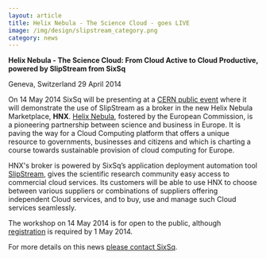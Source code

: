 ```yaml
---
layout: article
title: Helix Nebula - The Science Cloud - goes LIVE
image: /img/design/slipstream_category.png
category: news
---
```


**Helix Nebula - The Science Cloud: From Cloud Active to Cloud Productive, powered by SlipStream from SixSq**

Geneva, Switzerland 29 April 2014

On 14 May 2014 SixSq will be presenting at a [CERN public event](http://indico.cern.ch/event/293382/?utm_content=buffer3d55b&utm_medium=social&utm_source=twitter.com&utm_campaign=buffer) where it will demonstrate the use of SlipStream as a broker in the new Helix Nebula Marketplace, **HNX**. [Helix Nebula](http://www.helix-nebula.eu/), fostered by the European Commission, is a pioneering partnership between science and business in Europe. It is paving the way for a Cloud Computing platform that offers a unique resource to governments, businesses and citizens and which is charting a course towards sustainable provision of cloud computing for Europe.

HNX's broker is powered by SixSq’s application deployment automation tool [SlipStream](http://sixsq.com/products/slipstream.html), gives the scientific research community easy access to commercial cloud services. Its customers will be able to use HNX to choose between various suppliers or combinations of suppliers offering independent Cloud services, and to buy, use and manage such Cloud services seamlessly.

The workshop on 14 May 2014 is for open to the public, although [registration](http://indico.cern.ch/event/293382/registration/register#/register) is required by 1 May 2014. 



For more details on this news [please contact SixSq](mailto://info@sixsq.com).